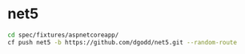 # net5

```sh
cd spec/fixtures/aspnetcoreapp/
cf push net5 -b https://github.com/dgodd/net5.git --random-route
```

